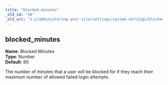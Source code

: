 ```yaml
---
title: "blocked_minutes"
_old_id: "34"
_old_uri: "2.x/administering-your-site/settings/system-settings/blocked_minutes"
---
```


blocked\_minutes
----------------

**Name**: Blocked Minutes   
**Type**: Number   
**Default**: 60

The number of minutes that a user will be blocked for if they reach their maximum number of allowed failed login attempts.